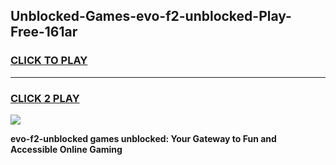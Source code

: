 
## Unblocked-Games-evo-f2-unblocked-Play-Free-161ar
<h3>
<a href="https://premium76.site?title=evo-f2-unblocked&ref=21A">CLICK TO PLAY</a></h3>
<hr>

<h3>
<a href="https://premium76.site?title=evo-f2-unblocked&ref=21A">CLICK 2 PLAY</a>
  
</h3>

<a href="https://premium76.site?title=evo-f2-unblocked&ref=21A"><img src="https://clearcache.store/games.png"></a>


**evo-f2-unblocked games unblocked: Your Gateway to Fun and Accessible Online Gaming**
